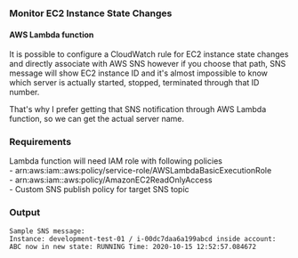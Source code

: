### Monitor EC2 Instance State Changes
#### AWS Lambda function

It is possible to configure a CloudWatch rule for EC2 instance state changes and directly associate with AWS SNS however if you choose that path, SNS message will show EC2 instance ID and it's almost impossible to know which server is actually started, stopped, terminated through that ID number.  

That's why I prefer getting that SNS notification through AWS Lambda function, so we can get the actual server name.  
### Requirements
Lambda function will need IAM role with following policies  
	- arn:aws:iam::aws:policy/service-role/AWSLambdaBasicExecutionRole  
	- arn:aws:iam::aws:policy/AmazonEC2ReadOnlyAccess  
	- Custom SNS publish policy for target SNS topic   
### Output
```shell
Sample SNS message:  
Instance: development-test-01 / i-00dc7daa6a199abcd inside account: ABC now in new state: RUNNING Time: 2020-10-15 12:52:57.084672
```
